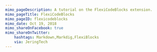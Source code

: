 ```yaml
---
mimo_pageDescription: A tutorial on the FlexiCodeBlocks extension.
mimo_pageTitle: FlexiCodeBlocks
mimo_pageID: flexicodeblocks
mimo_date: Oct 19, 2018
mimo_shareOnFacebook: true
mimo_shareOnTwitter:
    hashtags: Markdown,Markdig,FlexiBlocks
    via: JeringTech
---
```

